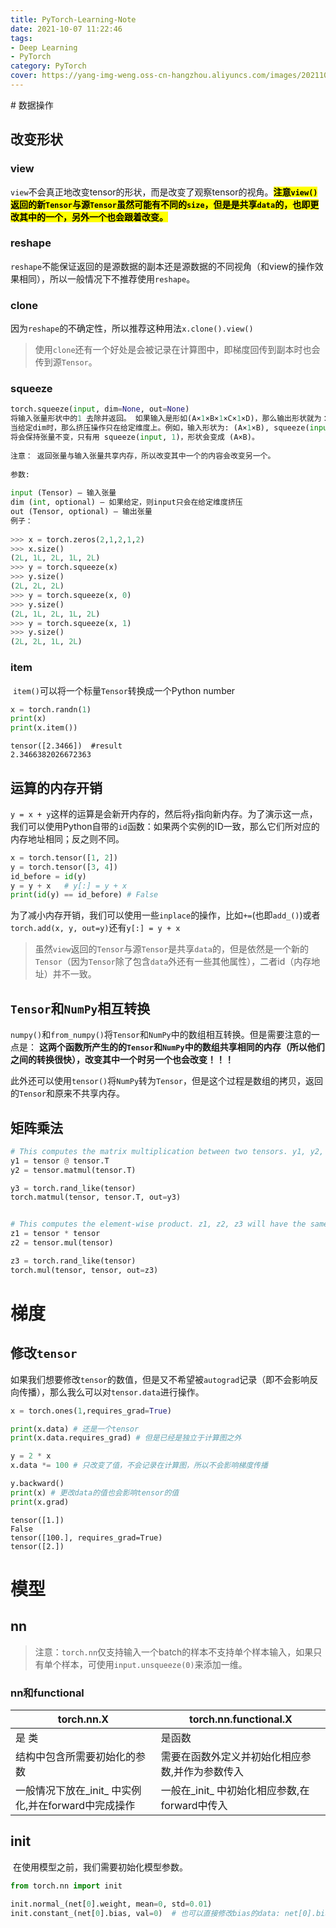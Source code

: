 ```yaml
---
title: PyTorch-Learning-Note
date: 2021-10-07 11:22:46
tags:
- Deep Learning
- PyTorch
category: PyTorch
cover: https://yang-img-weng.oss-cn-hangzhou.aliyuncs.com/images/202110071124255.jpeg
---
```


<!DOCTYPE html>
<html>
<head>
    <style>
        mark {
            background-color:#ffff00 ; font-weight:bold;
        }
    </style>
# 数据操作

## 改变形状

### view

​		`view`不会真正地改变tensor的形状，而是改变了观察tensor的视角。<mark>注意`view()`返回的新`Tensor`与源`Tensor`虽然可能有不同的`size`，但是是共享`data`的，也即更改其中的一个，另外一个也会跟着改变。</mark>

### reshape

​		`reshape`不能保证返回的是源数据的副本还是源数据的不同视角（和view的操作效果相同），所以一般情况下不推荐使用`reshape`。

### clone

​		因为`reshape`的不确定性，所以推荐这种用法`x.clone().view()`

> 使用`clone`还有一个好处是会被记录在计算图中，即梯度回传到副本时也会传到源`Tensor`。

### squeeze

```python
torch.squeeze(input, dim=None, out=None)
将输入张量形状中的1 去除并返回。 如果输入是形如(A×1×B×1×C×1×D)，那么输出形状就为： (A×B×C×D)
当给定dim时，那么挤压操作只在给定维度上。例如，输入形状为: (A×1×B), squeeze(input, 0) 
将会保持张量不变，只有用 squeeze(input, 1)，形状会变成 (A×B)。
 
注意： 返回张量与输入张量共享内存，所以改变其中一个的内容会改变另一个。
 
参数:
 
input (Tensor) – 输入张量
dim (int, optional) – 如果给定，则input只会在给定维度挤压
out (Tensor, optional) – 输出张量
例子：
 
>>> x = torch.zeros(2,1,2,1,2)
>>> x.size()
(2L, 1L, 2L, 1L, 2L)
>>> y = torch.squeeze(x)
>>> y.size()
(2L, 2L, 2L)
>>> y = torch.squeeze(x, 0)
>>> y.size()
(2L, 1L, 2L, 1L, 2L)
>>> y = torch.squeeze(x, 1)
>>> y.size()
(2L, 2L, 1L, 2L)
```

### item

​		`item()`可以将一个标量`Tensor`转换成一个Python number

```python
x = torch.randn(1)
print(x)
print(x.item())
```

```
tensor([2.3466])  #result
2.3466382026672363
```

## 运算的内存开销

​		`y = x + y`这样的运算是会新开内存的，然后将`y`指向新内存。为了演示这一点，我们可以使用Python自带的`id`函数：如果两个实例的ID一致，那么它们所对应的内存地址相同；反之则不同。

```python
x = torch.tensor([1, 2])
y = torch.tensor([3, 4])
id_before = id(y)
y = y + x   # y[:] = y + x
print(id(y) == id_before) # False 
```

​		为了减小内存开销，我们可以使用一些`inplace`的操作，比如`+=`(也即`add_()`)或者`torch.add(x, y, out=y)`还有`y[:] = y + x`

>虽然`view`返回的`Tensor`与源`Tensor`是共享`data`的，但是依然是一个新的`Tensor`（因为`Tensor`除了包含`data`外还有一些其他属性），二者id（内存地址）并不一致。

## `Tensor`和`NumPy`相互转换

​		`numpy()`和`from_numpy()`将`Tensor`和`NumPy`中的数组相互转换。但是需要注意的一点是： **这两个函数所产生的的`Tensor`和`NumPy`中的数组共享相同的内存（所以他们之间的转换很快），改变其中一个时另一个也会改变！！！**

​	此外还可以使用`tensor()`将`NumPy`转为`Tensor`，但是这个过程是数组的拷贝，返回的`Tensor`和原来不共享内存。

## 矩阵乘法

```python
# This computes the matrix multiplication between two tensors. y1, y2, y3 will have the same value
y1 = tensor @ tensor.T
y2 = tensor.matmul(tensor.T)

y3 = torch.rand_like(tensor)
torch.matmul(tensor, tensor.T, out=y3)


# This computes the element-wise product. z1, z2, z3 will have the same value
z1 = tensor * tensor
z2 = tensor.mul(tensor)

z3 = torch.rand_like(tensor)
torch.mul(tensor, tensor, out=z3)
```



# 梯度

## 修改`tensor`

​		如果我们想要修改`tensor`的数值，但是又不希望被`autograd`记录（即不会影响反向传播），那么我么可以对`tensor.data`进行操作。

```python
x = torch.ones(1,requires_grad=True)

print(x.data) # 还是一个tensor
print(x.data.requires_grad) # 但是已经是独立于计算图之外

y = 2 * x
x.data *= 100 # 只改变了值，不会记录在计算图，所以不会影响梯度传播

y.backward()
print(x) # 更改data的值也会影响tensor的值
print(x.grad)
```

```
tensor([1.])
False
tensor([100.], requires_grad=True)
tensor([2.])
```

# 模型

## nn

> 注意：`torch.nn`仅支持输入一个batch的样本不支持单个样本输入，如果只有单个样本，可使用`input.unsqueeze(0)`来添加一维。

### nn和functional

| torch.nn.X                                          | torch.nn.functional.X                           |
| --------------------------------------------------- | ----------------------------------------------- |
| 是 类                                               | 是函数                                          |
| 结构中包含所需要初始化的参数                        | 需要在函数外定义并初始化相应参数,并作为参数传入 |
| 一般情况下放在_init_ 中实例化,并在forward中完成操作 | 一般在_init_ 中初始化相应参数,在forward中传入   |

## init

​		在使用模型之前，我们需要初始化模型参数。

```python
from torch.nn import init

init.normal_(net[0].weight, mean=0, std=0.01)
init.constant_(net[0].bias, val=0)  # 也可以直接修改bias的data: net[0].bias.data.fill_(0)
```



